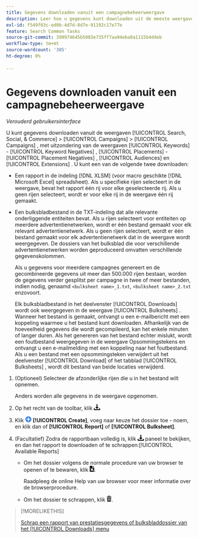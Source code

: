 ```yaml
---
title: Gegevens downloaden vanuit een campagnebeheerweergave
description: Leer hoe u gegevens kunt downloaden uit de meeste weergaven voor campagnebeheer.
exl-id: f549f03c-ed0b-4d7d-8d7e-91192c17e77e
feature: Search Common Tasks
source-git-commit: 399974645b5083e735ff7aa94eba0a1115b4ddeb
workflow-type: tm+mt
source-wordcount: '385'
ht-degree: 0%

---
```


# Gegevens downloaden vanuit een campagnebeheerweergave

*Verouderd gebruikersinterface*

U kunt gegevens downloaden vanuit de weergaven [!UICONTROL Search, Social, & Commerce] > [!UICONTROL Campaigns] > [!UICONTROL Campaigns] , met uitzondering van de weergaven [!UICONTROL Keywords] - [!UICONTROL Keyword Negatives] , [!UICONTROL Placements] - [!UICONTROL Placement Negatives] , [!UICONTROL Audiences] en [!UICONTROL Extensions] . U kunt een van de volgende twee downloaden:

* Een rapport in de indeling [!DNL XLSM] (voor macro geschikte [!DNL Microsoft Excel] spreadsheet). Als u specifieke rijen selecteert in de weergave, bevat het rapport één rij voor elke geselecteerde rij. Als u geen rijen selecteert, wordt er voor elke rij in de weergave één rij gemaakt.

* Een bulksbladbestand in de TXT-indeling dat alle relevante onderliggende entiteiten bevat. Als u rijen selecteert voor entiteiten op meerdere advertentienetwerken, wordt er één bestand gemaakt voor elk relevant advertentienetwerk. Als u geen rijen selecteert, wordt er één bestand gemaakt voor elk advertentienetwerk dat in de weergave wordt weergegeven. De dossiers van het bulksblad die voor verschillende advertentienetwerken worden geproduceerd omvatten verschillende gegevenskolommen.

  Als u gegevens voor meerdere campagnes genereert en de gecombineerde gegevens uit meer dan 500.000 rijen bestaan, worden de gegevens verder gesplitst per campagne in twee of meer bestanden, indien nodig, genaamd `<bulksheet name>_1.txt`, `<bulksheet name>_2.txt` enzovoort.

  Elk bulksbladbestand in het deelvenster [!UICONTROL Downloads] wordt ook weergegeven in de weergave [!UICONTROL Bulksheets] . Wanneer het bestand is gemaakt, ontvangt u een e-mailbericht met een koppeling waarmee u het bestand kunt downloaden. Afhankelijk van de hoeveelheid gegevens die wordt gecompileerd, kan het enkele minuten of langer duren. Als het genereren van het bestand echter mislukt, wordt een foutbestand weergegeven in de weergave Opsommingstekens en ontvangt u een e-mailmelding met een koppeling naar het foutbestand. Als u een bestand met een opsommingsteken verwijdert uit het deelvenster [!UICONTROL Download] of het tabblad [!UICONTROL Bulksheets] , wordt dit bestand van beide locaties verwijderd.

1. (Optioneel) Selecteer de afzonderlijke rijen die u in het bestand wilt opnemen.

   Anders worden alle gegevens in de weergave opgenomen.

1. Op het recht van de toolbar, klik ![ Download van het Rapport van de Download van het 0} ](/help/search-social-commerce/assets/download.png ".")

1. Klik ![ creëren ](/help/search-social-commerce/assets/add.png " ") **[!UICONTROL Create]**, voeg naar keuze het dossier toe - noem, en klik dan of **[!UICONTROL Report]** of **[!UICONTROL Bulksheet]**.

1. (Facultatief) Zodra de rapportbaan volledig is, klik ![ Download van het Rapport 1} ](/help/search-social-commerce/assets/download.png " om het ") paneel te bekijken, en dan het rapport te downloaden of te schrappen:[!UICONTROL Available Reports]

   * Om het dossier volgens de normale procedure van uw browser te openen of te bewaren, klik ![ spreadsheet van de Download ](/help/search-social-commerce/assets/download-spreadsheet.png " spreadsheet van de Download ").

     Raadpleeg de online Help van uw browser voor meer informatie over de browserprocedure.

   * Om het dossier te schrappen, klik ![ Schrapping ](/help/search-social-commerce/assets/delete.png " ").

>[!MORELIKETHIS]
>
>[ Schrap een rapport van prestatiesgegevens of bulksbladdossier van het [!UICONTROL Downloads] menu ](/help/search-social-commerce/common-tasks/navigation-editing-selection/download-delete-data.md)
